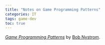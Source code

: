 ```yaml
---
title: "Notes on Game Programming Patterns"
categories: IT
tags: game-dev
toc: true
---
```


[*Game Programming Patterns*](https://gameprogrammingpatterns.com/) by [Bob Nystrom](https://twitter.com/munificentbob).


